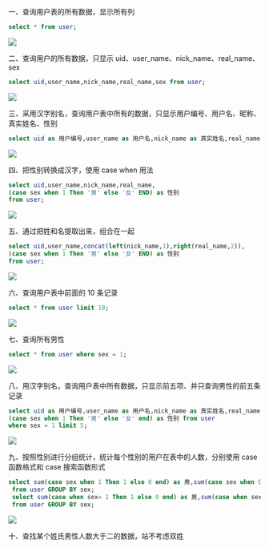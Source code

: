 一、查询用户表的所有数据，显示所有列

```sql
select * from user;
```

![](D:\我的学习\数据库练习\查询所有列.png)

二、查询用户的所有数据，只显示 uid、user_name、nick_name、real_name、sex

```sql
select uid,user_name,nick_name,real_name,sex from user;
```

![](D:\我的学习\数据库练习\只显示5列.png)

三、采用汉字别名，查询用户表中所有的数据，只显示用户编号、用户名、昵称、真实姓名、性别

```sql
select uid as 用户编号,user_name as 用户名,nick_name as 真实姓名,real_name as 昵称,sex as 性别 from user;
```

![](D:\我的学习\数据库练习\起别名.png)

四、把性别转换成汉字，使用 case when 用法

```sql
select uid,user_name,nick_name,real_name,
(case sex when 1 Then '男' else '女' END) as 性别
from user;
```

![](D:\我的学习\数据库练习\性别用casewhen.png)

五、通过把姓和名提取出来，组合在一起

```sql
select uid,user_name,concat(left(nick_name,1),right(real_name,2)),
(case sex when 1 Then '男' else '女' END) as 性别
from user;
```

![](D:\我的学习\数据库练习\截左一.png)

六、查询用户表中前面的 10 条记录

```sql
select * from user limit 10;
```

![](D:\我的学习\数据库练习\前十.png)

七、查询所有男性

```sql
select * from user where sex = 1;
```

![](D:\我的学习\数据库练习\察南.png)

八、用汉字别名，查询用户表中所有数据，只显示前五项、并只查询男性的前五条记录

```sql
select uid as 用户编号,user_name as 用户名,nick_name as 真实姓名,real_name as 昵称,
(case sex when 1 Then '男' else '女' end) as 性别 from user
where sex = 1 limit 5;
```

![](D:\我的学习\数据库练习\第八题.png)

九、按照性别进行分组统计，统计每个性别的用户在表中的人数，分别使用 case 函数格式和 case 搜索函数形式

```sql
select sum(case sex when 1 Then 1 else 0 end) as 男,sum(case sex when 0 Then 1 else 0 end) as 女
 from user GROUP BY sex;
 select sum(case when sex= 1 Then 1 else 0 end) as 男,sum(case when sex= 0 Then 1 else 0 end) as 女
 from user GROUP BY sex;
```

![](D:\我的学习\数据库练习\第九题.png)

十、查找某个姓氏男性人数大于二的数据，站不考虑双姓

```
```

